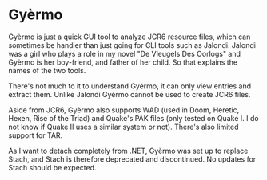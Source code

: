 # Gyèrmo

Gyèrmo is just a quick GUI tool to analyze JCR6 resource files, which can sometimes be handier than just going for CLI tools such as Jalondi.
Jalondi was a girl who plays a role in my novel "De Vleugels Des Oorlogs" and Gyèrmo is her boy-friend, and father of her child. So that explains the names of the two tools.

There's not much to it to understand Gyèrmo, it can only view entries and extract them. Unlike Jalondi Gyèrmo cannot be used to create JCR6 files.

Aside from JCR6, Gyèrmo also supports WAD (used in Doom, Heretic, Hexen, Rise of the Triad) and Quake's PAK files (only tested on Quake I. I do not know if Quake II uses a similar system or not). There's also limited support for TAR.

As I want to detach completely from .NET, Gyèrmo was set up to replace Stach, and Stach is therefore deprecated and discontinued. No updates for Stach should be expected.
